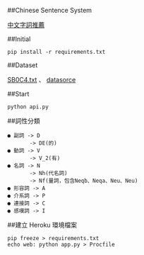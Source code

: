 ##Chinese Sentence System

[中文字詞推薦](https://chinesesentencesystem.herokuapp.com/show)

##Initial
```
pip install -r requirements.txt
```
##Dataset

[SB0C4.txt](https://drive.google.com/open?id=0B_vjF2RvQ2EDeUh1NzJvT3F6Unc) 、 
[datasorce](https://www.dropbox.com/sh/ukkyguhe19rtpac/AAALuSQKAC8IVhxDYfPhUZOYa?dl=0)

##Start
```
python api.py
```

##詞性分類
```
● 副詞 -> D
       -> DE(的)
● 動詞 -> V
       -> V_2(有)
● 名詞 -> N
       -> Nh(代名詞)
       -> Nf(量詞，包含Neqb、Neqa、Neu、Neu)
● 形容詞 -> A       
● 介系詞 -> P
● 連接詞 -> C
● 感嘆詞 -> I

```

##建立 Heroku 環境檔案
```
pip freeze > requirements.txt
echo web: python app.py > Procfile
```
